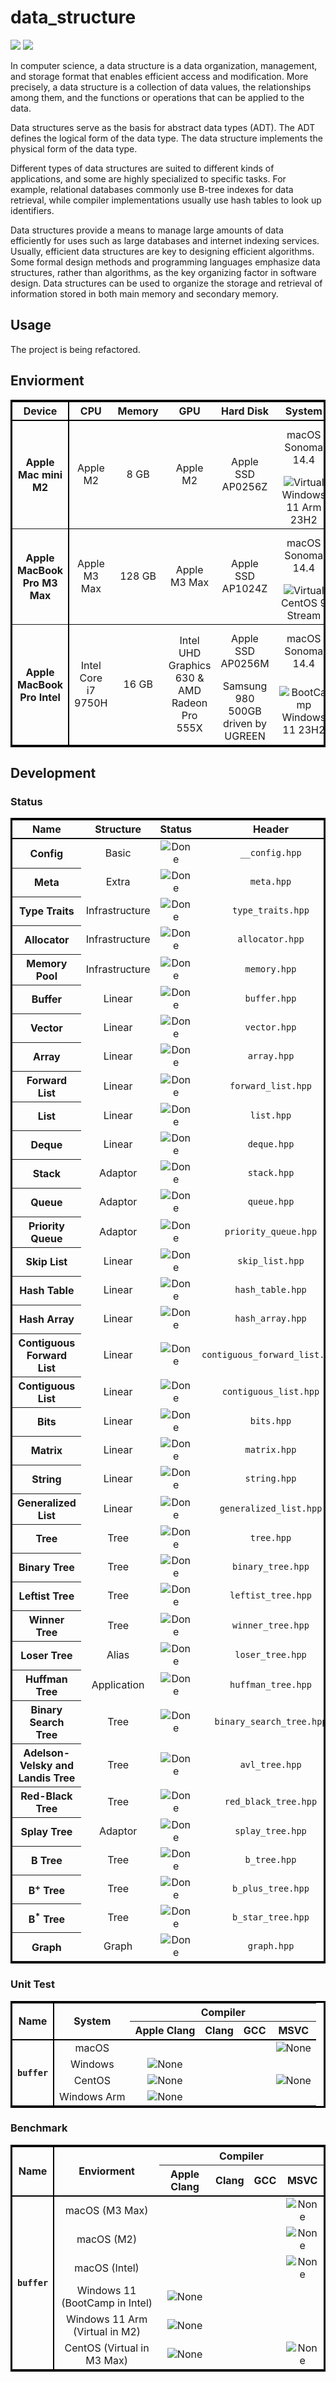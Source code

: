 # data_structure #

![](https://img.shields.io/badge/Refactoring-8A2BE2)
![](https://img.shields.io/badge/License-Apache%202.0-brightgreen)

In computer science, a data structure is a data organization, management, and storage format that enables efficient access and modification. More precisely, a data structure is a collection of data values, the relationships among them, and the functions or operations that can be applied to the data.

Data structures serve as the basis for abstract data types (ADT). The ADT defines the logical form of the data type. The data structure implements the physical form of the data type.

Different types of data structures are suited to different kinds of applications, and some are highly specialized to specific tasks. For example, relational databases commonly use B-tree indexes for data retrieval, while compiler implementations usually use hash tables to look up identifiers.

Data structures provide a means to manage large amounts of data efficiently for uses such as large databases and internet indexing services. Usually, efficient data structures are key to designing efficient algorithms. Some formal design methods and programming languages emphasize data structures, rather than algorithms, as the key organizing factor in software design. Data structures can be used to organize the storage and retrieval of information stored in both main memory and secondary memory.

## Usage ##

The project is being refactored.

## Enviorment ##

<table style="border: 3px solid #000">
<thead>
    <tr style="text-align: center; border-bottom: 2px solid #000;">
        <th style="border-right:2px solid #000">Device</th>
        <th>CPU</th>
        <th>Memory</th>
        <th>GPU</th>
        <th>Hard Disk</th>
        <th>System</th>
        <th>Compiler</th>
    </tr>
</thead>
<tr style="text-align: center;">
    <th rowspan="2" style="border-right:2px solid #000">Apple Mac mini M2</th>
    <td rowspan="2">Apple M2</td>
    <td rowspan="2">8 GB</td>
    <td rowspan="2">Apple M2</td>
    <td rowspan="2">Apple SSD AP0256Z</td>
    <td>macOS Sonoma 14.4</td>
    <td>
        <img src="https://img.shields.io/badge/Apple Clang-1500.3.9.4-815C94" alt="Apple Clang" />
        <br />
        <img src="https://img.shields.io/badge/Clang--815C94" alt="Clang" />
        <br />
        <img src="https://img.shields.io/badge/GCC--815C94" alt="GCC" />
    </td>
</tr>
<tr style="text-align: center; border-bottom: 1.5px solid #000;">
    <td><img src="https://img.shields.io/badge/Virtual-black" alt="Virtual" />Windows 11 Arm 23H2</td>
    <td>
        <img src="https://img.shields.io/badge/Clang--815C94" alt="Clang" />
        <br />
        <img src="https://img.shields.io/badge/GCC--815C94" alt="GCC" />
        <br />
        <img src="https://img.shields.io/badge/MSVC--815C94" alt="MSVC" />
    </td>
</tr>
<tr style="text-align: center;">
    <th rowspan="2" style="border-right:2px solid #000">Apple MacBook Pro M3 Max</th>
    <td rowspan="2">Apple M3 Max</td>
    <td rowspan="2">128 GB</td>
    <td rowspan="2">Apple M3 Max</td>
    <td rowspan="2">Apple SSD AP1024Z</td>
    <td>macOS Sonoma 14.4</td>
    <td>
        <img src="https://img.shields.io/badge/Apple Clang-1500.3.9.4-815C94" alt="Apple Clang" />
        <br />
        <img src="https://img.shields.io/badge/Clang--815C94" alt="Clang" />
        <br />
        <img src="https://img.shields.io/badge/GCC--815C94" alt="GCC" />
    </td>
</tr>
<tr style="text-align: center; border-bottom: 1.5px solid #000;">
    <td><img src="https://img.shields.io/badge/Virtual-black" alt="Virtual" />CentOS 9 Stream</td>
    <td>
        <img src="https://img.shields.io/badge/Clang--815C94" alt="Clang" />
        <br />
        <img src="https://img.shields.io/badge/GCC--815C94" alt="GCC" />
    </td>
</tr>
<tr style="text-align: center;">
    <th rowspan="2" style="border-right:2px solid #000">Apple MacBook Pro Intel</th>
    <td rowspan="2">Intel Core i7 9750H</td>
    <td rowspan="2">16 GB</td>
    <td rowspan="2">Intel UHD Graphics 630 & AMD Radeon Pro 555X</td>
    <td>Apple SSD AP0256M</td>
    <td>macOS Sonoma 14.4</td>
    <td>
        <img src="https://img.shields.io/badge/Apple Clang-1500.3.9.4-815C94" alt="Apple Clang" />
        <br />
        <img src="https://img.shields.io/badge/Clang--815C94" alt="Clang" />
        <br />
        <img src="https://img.shields.io/badge/GCC--815C94" alt="GCC" />
    </td>
</tr>
<tr style="text-align: center;">
    <td>Samsung 980 500GB driven by UGREEN</td>
    <td><img src="https://img.shields.io/badge/BootCamp-black" alt="BootCamp" />Windows 11 23H2</td>
    <td>
        <img src="https://img.shields.io/badge/Clang--815C94" alt="Clang" />
        <br />
        <img src="https://img.shields.io/badge/GCC--815C94" alt="GCC" />
        <br />
        <img src="https://img.shields.io/badge/MSVC--815C94" alt="MSVC" />
    </td>
</tr>
</table>

## Development ##

### Status ###

<table style="border: 3px solid #000">
<thead>
    <tr style="text-align: center; border-bottom: 2px solid #000;">
        <th>Name</th>
        <th>Structure</th>
        <th>Status</th>
        <th>Header</th>
    </tr>
</thead>
<tr style="text-align: center;">
    <th>Config</th>
    <td>Basic</td>
    <td><img src="https://img.shields.io/badge/Development-Done-green" alt="Done" /></td>
    <td><code>__config.hpp</code></td>
</tr>
<tr style="text-align: center;">
    <th>Meta</th>
    <td>Extra</td>
    <td><img src="https://img.shields.io/badge/Development-Under-blue" alt="Done" /></td>
    <td><code>meta.hpp</code></td>
</tr>
<tr style="text-align: center;">
    <th>Type Traits</th>
    <td>Infrastructure</td>
    <td><img src="https://img.shields.io/badge/Development-Done-green" alt="Done" /></td>
    <td><code>type_traits.hpp</code></td>
</tr>
<tr style="text-align: center;">
    <th>Allocator</th>
    <td>Infrastructure</td>
    <td><img src="https://img.shields.io/badge/Development-Unconfirmed-EE3F4D" alt="Done" /></td>
    <td><code>allocator.hpp</code></td>
</tr>
<tr style="text-align: center;">
    <th>Memory Pool</th>
    <td>Infrastructure</td>
    <td><img src="https://img.shields.io/badge/Development-Refactoring-8A2BE2" alt="Done" /></td>
    <td><code>memory.hpp</code></td>
</tr>
<tr style="text-align: center;">
    <th>Buffer</th>
    <td>Linear</td>
    <td><img src="https://img.shields.io/badge/Development-Refactoring-8A2BE2" alt="Done" /></td>
    <td><code>buffer.hpp</code></td>
</tr>
<tr style="text-align: center;">
    <th>Vector</th>
    <td>Linear</td>
    <td><img src="https://img.shields.io/badge/Development-Refactoring-8A2BE2" alt="Done" /></td>
    <td><code>vector.hpp</code></td>
</tr>
<tr style="text-align: center;">
    <th>Array</th>
    <td>Linear</td>
    <td><img src="https://img.shields.io/badge/Development-Refactoring-8A2BE2" alt="Done" /></td>
    <td><code>array.hpp</code></td>
</tr>
<tr style="text-align: center;">
    <th>Forward List</th>
    <td>Linear</td>
    <td><img src="https://img.shields.io/badge/Development-Refactoring-8A2BE2" alt="Done" /></td>
    <td><code>forward_list.hpp</code></td>
</tr>
<tr style="text-align: center;">
    <th>List</th>
    <td>Linear</td>
    <td><img src="https://img.shields.io/badge/Development-Refactoring-8A2BE2" alt="Done" /></td>
    <td><code>list.hpp</code></td>
</tr>
<tr style="text-align: center;">
    <th>Deque</th>
    <td>Linear</td>
    <td><img src="https://img.shields.io/badge/Development-Refactoring-8A2BE2" alt="Done" /></td>
    <td><code>deque.hpp</code></td>
</tr>
<tr style="text-align: center;">
    <th>Stack</th>
    <td>Adaptor</td>
    <td><img src="https://img.shields.io/badge/Development-Refactoring-8A2BE2" alt="Done" /></td>
    <td><code>stack.hpp</code></td>
</tr>
<tr style="text-align: center;">
    <th>Queue</th>
    <td>Adaptor</td>
    <td><img src="https://img.shields.io/badge/Development-Refactoring-8A2BE2" alt="Done" /></td>
    <td><code>queue.hpp</code></td>
</tr>
<tr style="text-align: center;">
    <th>Priority Queue</th>
    <td>Adaptor</td>
    <td><img src="https://img.shields.io/badge/Development-Refactoring-8A2BE2" alt="Done" /></td>
    <td><code>priority_queue.hpp</code></td>
</tr>
<tr style="text-align: center;">
    <th>Skip List</th>
    <td>Linear</td>
    <td><img src="https://img.shields.io/badge/Development-Refactoring-8A2BE2" alt="Done" /></td>
    <td><code>skip_list.hpp</code></td>
</tr>
<tr style="text-align: center;">
    <th>Hash Table</th>
    <td>Linear</td>
    <td><img src="https://img.shields.io/badge/Development-Refactoring-8A2BE2" alt="Done" /></td>
    <td><code>hash_table.hpp</code></td>
</tr>
<tr style="text-align: center;">
    <th>Hash Array</th>
    <td>Linear</td>
    <td><img src="https://img.shields.io/badge/Development-Refactoring-8A2BE2" alt="Done" /></td>
    <td><code>hash_array.hpp</code></td>
</tr>
<tr style="text-align: center;">
    <th>Contiguous Forward List</th>
    <td>Linear</td>
    <td><img src="https://img.shields.io/badge/Development-Refactoring-8A2BE2" alt="Done" /></td>
    <td><code>contiguous_forward_list.hpp</code></td>
</tr>
<tr style="text-align: center;">
    <th>Contiguous List</th>
    <td>Linear</td>
    <td><img src="https://img.shields.io/badge/Development-Pending-BE7E4A" alt="Done" /></td>
    <td><code>contiguous_list.hpp</code></td>
</tr>
<tr style="text-align: center;">
    <th>Bits</th>
    <td>Linear</td>
    <td><img src="https://img.shields.io/badge/Development-Pending-BE7E4A" alt="Done" /></td>
    <td><code>bits.hpp</code></td>
</tr>
<tr style="text-align: center;">
    <th>Matrix</th>
    <td>Linear</td>
    <td><img src="https://img.shields.io/badge/Development-Pending-BE7E4A" alt="Done" /></td>
    <td><code>matrix.hpp</code></td>
</tr>
<tr style="text-align: center;">
    <th>String</th>
    <td>Linear</td>
    <td><img src="https://img.shields.io/badge/Development-Pending-BE7E4A" alt="Done" /></td>
    <td><code>string.hpp</code></td>
</tr>
<tr style="text-align: center;">
    <th>Generalized List</th>
    <td>Linear</td>
    <td><img src="https://img.shields.io/badge/Development-Pending-BE7E4A" alt="Done" /></td>
    <td><code>generalized_list.hpp</code></td>
</tr>
<tr style="text-align: center;">
    <th>Tree</th>
    <td>Tree</td>
    <td><img src="https://img.shields.io/badge/Development-Refactoring-8A2BE2" alt="Done" /></td>
    <td><code>tree.hpp</code></td>
</tr>
<tr style="text-align: center;">
    <th>Binary Tree</th>
    <td>Tree</td>
    <td><img src="https://img.shields.io/badge/Development-Refactoring-8A2BE2" alt="Done" /></td>
    <td><code>binary_tree.hpp</code></td>
</tr>
<tr style="text-align: center;">
    <th>Leftist Tree</th>
    <td>Tree</td>
    <td><img src="https://img.shields.io/badge/Development-Refactoring-8A2BE2" alt="Done" /></td>
    <td><code>leftist_tree.hpp</code></td>
</tr>
<tr style="text-align: center;">
    <th>Winner Tree</th>
    <td>Tree</td>
    <td><img src="https://img.shields.io/badge/Development-Refactoring-8A2BE2" alt="Done" /></td>
    <td><code>winner_tree.hpp</code></td>
</tr>
<tr style="text-align: center;">
    <th>Loser Tree</th>
    <td>Alias</td>
    <td><img src="https://img.shields.io/badge/Development-Refactoring-8A2BE2" alt="Done" /></td>
    <td><code>loser_tree.hpp</code></td>
</tr>
<tr style="text-align: center;">
    <th>Huffman Tree</th>
    <td>Application</td>
    <td><img src="https://img.shields.io/badge/Development-Pending-BE7E4A" alt="Done" /></td>
    <td><code>huffman_tree.hpp</code></td>
</tr>
<tr style="text-align: center;">
    <th>Binary Search Tree</th>
    <td>Tree</td>
    <td><img src="https://img.shields.io/badge/Development-Pending-BE7E4A" alt="Done" /></td>
    <td><code>binary_search_tree.hpp</code></td>
</tr>
<tr style="text-align: center;">
    <th>Adelson-Velsky and Landis Tree</th>
    <td>Tree</td>
    <td><img src="https://img.shields.io/badge/Development-Pending-BE7E4A" alt="Done" /></td>
    <td><code>avl_tree.hpp</code></td>
</tr>
<tr style="text-align: center;">
    <th>Red-Black Tree</th>
    <td>Tree</td>
    <td><img src="https://img.shields.io/badge/Development-Pending-BE7E4A" alt="Done" /></td>
    <td><code>red_black_tree.hpp</code></td>
</tr>
<tr style="text-align: center;">
    <th>Splay Tree</th>
    <td>Adaptor</td>
    <td><img src="https://img.shields.io/badge/Development-Refactoring-8A2BE2" alt="Done" /></td>
    <td><code>splay_tree.hpp</code></td>
</tr>
<tr style="text-align: center;">
    <th>B Tree</th>
    <td>Tree</td>
    <td><img src="https://img.shields.io/badge/Development-Pending-BE7E4A" alt="Done" /></td>
    <td><code>b_tree.hpp</code></td>
</tr>
<tr style="text-align: center;">
    <th>B<sup>+</sup> Tree</th>
    <td>Tree</td>
    <td><img src="https://img.shields.io/badge/Development-Pending-BE7E4A" alt="Done" /></td>
    <td><code>b_plus_tree.hpp</code></td>
</tr>
<tr style="text-align: center;">
    <th>B<sup>*</sup> Tree</th>
    <td>Tree</td>
    <td><img src="https://img.shields.io/badge/Development-Pending-BE7E4A" alt="Done" /></td>
    <td><code>b_star_tree.hpp</code></td>
</tr>
<tr style="text-align: center;">
    <th>Graph</th>
    <td>Graph</td>
    <td><img src="https://img.shields.io/badge/Development-Pending-BE7E4A" alt="Done" /></td>
    <td><code>graph.hpp</code></td>
</tr>
</table>

### Unit Test ###

<table style="border: 3px solid #000">
<thead style="border-bottom: 2px solid #000;">
    <tr style="text-align: center;">
        <th rowspan="2" style="border-right:2px solid #000">Name</th>
        <th rowspan="2">System</th>
        <th colspan="4">Compiler</th>
    </tr>
    <tr style="text-align: center;">
        <th>Apple Clang</th>
        <th>Clang</th>
        <th>GCC</th>
        <th>MSVC</th>
    </tr>
</thead>
<tr style="text-align: center;">
    <th rowspan="4" style="border-right:2px solid #000"><code>buffer</code></th>
    <td>macOS</td>
    <td></td>
    <td></td>
    <td></td>
    <td><img src="https://img.shields.io/badge/None-gray" alt="None" /></td>
</tr>
<tr style="text-align: center;">
    <td>Windows</td>
    <td><img src="https://img.shields.io/badge/None-gray" alt="None" /></td>
    <td></td>
    <td></td>
    <td></td>
</tr>
<tr style="text-align: center;">
    <td>CentOS</td>
    <td><img src="https://img.shields.io/badge/None-gray" alt="None" /></td>
    <td></td>
    <td></td>
    <td><img src="https://img.shields.io/badge/None-gray" alt="None" /></td>
</tr>
<tr style="text-align: center;">
    <td>Windows Arm</td>
    <td><img src="https://img.shields.io/badge/None-gray" alt="None" /></td>
    <td></td>
    <td></td>
    <td></td>
</tr>
</table>

### Benchmark ###

<table style="border: 3px solid #000">
<thead style="border-bottom: 2px solid #000;">
    <tr style="text-align: center;">
        <th rowspan="2" style="border-right:2px solid #000">Name</th>
        <th rowspan="2">Enviorment</th>
        <th colspan="4">Compiler</th>
    </tr>
    <tr style="text-align: center;">
        <th>Apple Clang</th>
        <th>Clang</th>
        <th>GCC</th>
        <th>MSVC</th>
    </tr>
</thead>
<tr style="text-align: center;">
    <th rowspan="6" style="border-right:2px solid #000"><code>buffer</code></th>
    <td>macOS (M3 Max)</td>
    <td></td>
    <td></td>
    <td></td>
    <td><img src="https://img.shields.io/badge/None-gray" alt="None" /></td>
</tr>
<tr style="text-align: center;">
    <td>macOS (M2)</td>
    <td></td>
    <td></td>
    <td></td>
    <td><img src="https://img.shields.io/badge/None-gray" alt="None" /></td>
</tr>
<tr style="text-align: center;">
    <td>macOS (Intel)</td>
    <td></td>
    <td></td>
    <td></td>
    <td><img src="https://img.shields.io/badge/None-gray" alt="None" /></td>
</tr>
<tr style="text-align: center;">
    <td>Windows 11 (BootCamp in Intel)</td>
    <td><img src="https://img.shields.io/badge/None-gray" alt="None" /></td>
    <td></td>
    <td></td>
    <td></td>
</tr>
<tr style="text-align: center;">
    <td>Windows 11 Arm (Virtual in M2)</td>
    <td><img src="https://img.shields.io/badge/None-gray" alt="None" /></td>
    <td></td>
    <td></td>
    <td></td>
</tr>
<tr style="text-align: center;">
    <td>CentOS (Virtual in M3 Max)</td>
    <td><img src="https://img.shields.io/badge/None-gray" alt="None" /></td>
    <td></td>
    <td></td>
    <td><img src="https://img.shields.io/badge/None-gray" alt="None" /></td>
</tr>
</table>